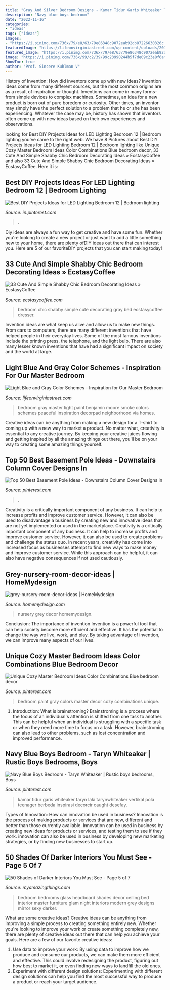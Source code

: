 ```yaml
---
title: "Gray And Silver Bedroom Designs - Kamar Tidur Garis Whiteaker Taryn Laki Tarynwhiteaker Vertikal Pola Teenager Berbeda Inspirasi Decorcir Caught Desefay"
description: "Navy blue boys bedroom"
date: "2022-11-16"
categories:
- "ideas"
tags: ["ideas"]
images:
- "https://i.pinimg.com/736x/79/e8/63/79e86348c9072eab92db87226630326c.jpg"
featuredImage: "https://lifeonvirginiastreet.com/wp-content/uploads/2013/07/benjamin-moore-smoke.jpg"
featured_image: "https://i.pinimg.com/736x/79/e8/63/79e86348c9072eab92db87226630326c.jpg"
image: "https://i.pinimg.com/736x/99/c2/39/99c23990244b5f7de09c23e8f6af1ba6.jpg"
ShowToc: true
author: "Prof. Sincere Kuhlman V"
---
```



History of Invention: How did inventors come up with new ideas?
Invention ideas come from many different sources, but the most common origins are as a result of inspiration or thought. Inventions can come in many forms- from simple devices to complex machines. Sometimes, an idea for a new product is born out of pure boredom or curiosity. Other times, an inventor may simply have the perfect solution to a problem that he or she has been experiencing. Whatever the case may be, history has shown that inventors often come up with new ideas based on their own experiences and observations.

	

		
looking for Best DIY Projects Ideas for LED Lighting Bedroom 12 | Bedroom lighting you've came to the right web. We have 8 Pictures about Best DIY Projects Ideas for LED Lighting Bedroom 12 | Bedroom lighting like Unique Cozy Master Bedroom Ideas Color Combinations Blue bedroom decor, 33 Cute And Simple Shabby Chic Bedroom Decorating Ideas » EcstasyCoffee and also 33 Cute And Simple Shabby Chic Bedroom Decorating Ideas » EcstasyCoffee. Here it is:
		
    
## Best DIY Projects Ideas For LED Lighting Bedroom 12 | Bedroom Lighting

<img loading=lazy src="https://i.pinimg.com/736x/99/c2/39/99c23990244b5f7de09c23e8f6af1ba6.jpg" onerror="this.onerror=null;this.src='https://tse3.mm.bing.net/th?id=OIP.ufpZnQySFdUSfyJ5q5MbLwHaJ4&amp;pid=15.1';" alt="Best DIY Projects Ideas for LED Lighting Bedroom 12 | Bedroom lighting">

_Source: in.pinterest.com_

>. 

	

Diy ideas are always a fun way to get creative and have some fun. Whether you're looking to create a new project or just want to add a little something new to your home, there are plenty ofDIY ideas out there that can interest you. Here are 5 of our favoriteDIY projects that you can start making today!

    
## 33 Cute And Simple Shabby Chic Bedroom Decorating Ideas » EcstasyCoffee

<img loading=lazy src="https://i1.wp.com/www.ecstasycoffee.com/wp-content/uploads/2016/08/Vintage-Gray-Bedroom-With-Wrought-Iron-Bed-And-Wood-Dresser.jpg?resize=600%2C855" onerror="this.onerror=null;this.src='https://tse3.mm.bing.net/th?id=OIP.Jr1yMNzzYjUWquEB3GPBjwHaKj&amp;pid=15.1';" alt="33 Cute And Simple Shabby Chic Bedroom Decorating Ideas » EcstasyCoffee">

_Source: ecstasycoffee.com_

>bedroom chic shabby simple cute decorating gray bed ecstasycoffee dresser. 

	

Invention ideas are what keep us alive and allow us to make new things. From cars to computers, there are many different inventions that have helped people in their everyday lives. Some of the most famous inventions include the printing press, the telephone, and the light bulb. There are also many lesser known inventions that have had a significant impact on society and the world at large.

    
## Light Blue And Gray Color Schemes - Inspiration For Our Master Bedroom

<img loading=lazy src="https://lifeonvirginiastreet.com/wp-content/uploads/2013/07/benjamin-moore-smoke.jpg" onerror="this.onerror=null;this.src='https://tse1.mm.bing.net/th?id=OIP.5APxFCj1mpJwiu3lT8bpVAAAAA&amp;pid=15.1';" alt="Light Blue and Gray Color Schemes - Inspiration for Our Master Bedroom">

_Source: lifeonvirginiastreet.com_

>bedroom gray master light paint benjamin moore smoke colors schemes peaceful inspiration decorpad neighborhood via homes. 

	

Creative ideas can be anything from making a new design for a T-shirt to coming up with a new way to market a product. No matter what, creativity is essential to any creative journey. By keeping your creative juices flowing and getting inspired by all the amazing things out there, you'll be on your way to creating some amazing things yourself.

    
## Top 50 Best Basement Pole Ideas - Downstairs Column Cover Designs In

<img loading=lazy src="https://i.pinimg.com/736x/79/e8/63/79e86348c9072eab92db87226630326c.jpg" onerror="this.onerror=null;this.src='https://tse4.mm.bing.net/th?id=OIP.v1xxZik08hmqbIcc6wt3-wHaFX&amp;pid=15.1';" alt="Top 50 Best Basement Pole Ideas - Downstairs Column Cover Designs in">

_Source: pinterest.com_

>. 

	

Creativity is a critically important component of any business. It can help to increase profits and improve customer service. However, it can also be used to disadvantage a business by creating new and innovative ideas that are not yet implemented or used in the marketplace.
Creativity is a critically important component of any business. It can help to increase profits and improve customer service. However, it can also be used to create problems and challenge the status quo. In recent years, creativity has come into increased focus as businesses attempt to find new ways to make money and improve customer service. While this approach can be helpful, it can also have negative consequences if not used cautiously.

    
## Grey-nursery-room-decor-ideas | HomeMydesign

<img loading=lazy src="https://homemydesign.com/wp-content/uploads/2015/02/grey-nursery-room-decor-ideas.jpg" onerror="this.onerror=null;this.src='https://tse4.mm.bing.net/th?id=OIP.wAzMMN_ZUHiQO9qPK3bVaQHaLH&amp;pid=15.1';" alt="grey-nursery-room-decor-ideas | HomeMydesign">

_Source: homemydesign.com_

>nursery grey decor homemydesign. 

	

Conclusion: The importance of invention
Invention is a powerful tool that can help society become more efficient and effective. It has the potential to change the way we live, work, and play. By taking advantage of invention, we can improve many aspects of our lives.

    
## Unique Cozy Master Bedroom Ideas Color Combinations Blue Bedroom Decor

<img loading=lazy src="https://i.pinimg.com/736x/ae/40/df/ae40df75f928f87bd0929c551489172b.jpg" onerror="this.onerror=null;this.src='https://tse2.mm.bing.net/th?id=OIP.ihf85Hyyqa4u8Ggn0NDshwHaJ3&amp;pid=15.1';" alt="Unique Cozy Master Bedroom Ideas Color Combinations Blue bedroom decor">

_Source: pinterest.com_

>bedroom paint gray colors master decor cozy combinations unique. 

	

1. Introduction: What is brainstroming?
Brainstroming is a process where the focus of an individual's attention is shifted from one task to another. This can be helpful when an individual is struggling with a specific task or when they need more time to focus on a task. However, brainstroming can also lead to other problems, such as lost concentration and improved performance.

    
## Navy Blue Boys Bedroom - Taryn Whiteaker | Rustic Boys Bedrooms, Boys

<img loading=lazy src="https://i.pinimg.com/736x/db/36/24/db362462b6418cef7d1627f634fabd18.jpg" onerror="this.onerror=null;this.src='https://tse2.mm.bing.net/th?id=OIP.tM4dMTrgBrfk2EmAYVJz3gHaJ3&amp;pid=15.1';" alt="Navy Blue Boys Bedroom - Taryn Whiteaker | Rustic boys bedrooms, Boys">

_Source: pinterest.com_

>kamar tidur garis whiteaker taryn laki tarynwhiteaker vertikal pola teenager berbeda inspirasi decorcir caught desefay. 

	

Types of Innovation: How can innovation be used in business?
Innovation is the process of making products or services that are new, different and better than those currently available. Innovation can be used in business by creating new ideas for products or services, and testing them to see if they work. innovation can also be used in business by developing new marketing strategies, or by finding new businesses to start up.

    
## 50 Shades Of Darker Interiors You Must See - Page 5 Of 7

<img loading=lazy src="https://myamazingthings.com/wp-content/uploads/2017/01/interior-fetching-grey-bedroom-decoration-usin.jpg" onerror="this.onerror=null;this.src='https://tse1.mm.bing.net/th?id=OIP.827RPG-eAK4zYD4qXIGkAAHaF_&amp;pid=15.1';" alt="50 Shades of Darker Interiors You Must See - Page 5 of 7">

_Source: myamazingthings.com_

>bedroom bedrooms glass headboard shades decor ceiling bed interior master furniture glam night interiors modern grey designs mirror sexy darker. 

	

What are some creative ideas?
Creative ideas can be anything from improving a simple process to creating something entirely new. Whether you're looking to improve your work or create something completely new, there are plenty of creative ideas out there that can help you achieve your goals. Here are a few of our favorite creative ideas: 
1. Use data to improve your work: By using data to improve how we produce and consume our products, we can make them more efficient and effective. This could involve redesigning the product, figuring out how best to market it, or even finding new ways to landfill the old ones. 
2. Experiment with different design solutions: Experimenting with different design solutions can help you find the most successful way to produce a product or reach your target audience.

